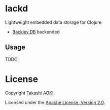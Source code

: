 # lackd

Lightweight embedded data storage for Clojure

- [Backley DB](https://en.wikipedia.org/wiki/Berkeley_DB) backended

## Usage

TODO

# License

Copyright [Takashi AOKI][tak.sh].

Licensed under the [Apache License, Version 2.0][apache-license-2.0].

[tak.sh]: http://tak.sh
[apache-license-2.0]: http://www.apache.org/licenses/LICENSE-2.0.html

